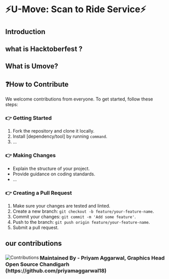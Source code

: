 # ⚡U-Move: Scan to Ride Service⚡

## Introduction
## what is Hacktoberfest ?
## What is Umove?
## ❓How to Contribute

We welcome contributions from everyone. To get started, follow these steps:

### 👉 Getting Started

1. Fork the repository and clone it locally.
2. Install [dependency/tool] by running `command`.
3. ...

### 👉 Making Changes

- Explain the structure of your project.
- Provide guidance on coding standards.
- ...

### 👉 Creating a Pull Request

1. Make sure your changes are tested and linted.
2. Create a new branch: `git checkout -b feature/your-feature-name`.
3. Commit your changes: `git commit -m 'Add some feature'`.
4. Push to the branch: `git push origin feature/your-feature-name`.
5. Submit a pull request.

## our contributions
   

<div align="left">
  <img src="https://contrib.rocks/image?repo=priyamaggarwal18/Game_Hub1" alt="Contributions" align="left">
  <h3 align="left">Maintained By - Priyam Aggarwal, Graphics Head Open Source Chandigarh (https://github.com/priyamaggarwal18)</h3>
</div>
